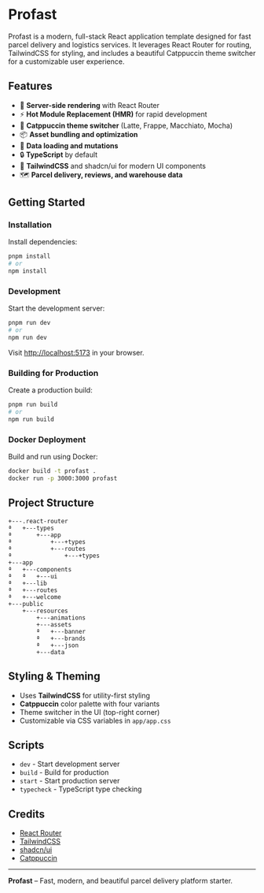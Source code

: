 # Profast

Profast is a modern, full-stack React application template designed for fast parcel delivery and logistics services. It leverages React Router for routing, TailwindCSS for styling, and includes a beautiful Catppuccin theme switcher for a customizable user experience.

## Features

- 🚀 **Server-side rendering** with React Router
- ⚡️ **Hot Module Replacement (HMR)** for rapid development
- 🎨 **Catppuccin theme switcher** (Latte, Frappe, Macchiato, Mocha)
- 📦 **Asset bundling and optimization**
- 🔄 **Data loading and mutations**
- 🔒 **TypeScript** by default
- 💅 **TailwindCSS** and shadcn/ui for modern UI components
- 🗺️ **Parcel delivery, reviews, and warehouse data**

## Getting Started

### Installation

Install dependencies:

```bash
pnpm install
# or
npm install
```

### Development

Start the development server:

```bash
pnpm run dev
# or
npm run dev
```

Visit [http://localhost:5173](http://localhost:5173) in your browser.

### Building for Production

Create a production build:

```bash
pnpm run build
# or
npm run build
```

### Docker Deployment

Build and run using Docker:

```bash
docker build -t profast .
docker run -p 3000:3000 profast
```

## Project Structure

```
+---.react-router
ª   +---types
ª       +---app
ª           +---+types
ª           +---routes
ª               +---+types
+---app
ª   +---components
ª   ª   +---ui
ª   +---lib
ª   +---routes
ª   +---welcome
+---public
    +---resources
        +---animations
        +---assets
        ª   +---banner
        ª   +---brands
        ª   +---json
        +---data

```

## Styling & Theming

- Uses **TailwindCSS** for utility-first styling
- **Catppuccin** color palette with four variants
- Theme switcher in the UI (top-right corner)
- Customizable via CSS variables in `app/app.css`

## Scripts

- `dev` - Start development server
- `build` - Build for production
- `start` - Start production server
- `typecheck` - TypeScript type checking

## Credits

- [React Router](https://reactrouter.com/)
- [TailwindCSS](https://tailwindcss.com/)
- [shadcn/ui](https://ui.shadcn.com/)
- [Catppuccin](https://catppuccin.com/)

---

**Profast** – Fast, modern, and beautiful parcel delivery platform starter.
